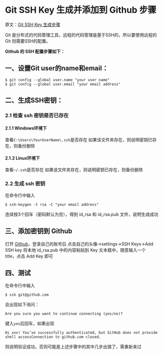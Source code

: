 # Git SSH Key 生成并添加到 Github 步骤
原文：[Git SSH Key 生成步骤](http://blog.csdn.net/hustpzb/article/details/8230454)

Git 是分布式的代码管理工具，远程的代码管理是基于SSH的，所以要使用远程的 Git 则需要SSH的配置。

**Github 的 SSH 配置步骤如下：**

## 一、设置Git user的name和email：
```
$ git config --global user.name "your user name"
$ git config --global user.email "your email address"
```

## 二、生成SSH密钥：
### 2.1 检查 ssh 密钥是否已存在
#### 2.1.1 Windows环境下
查看`C:\Users\YourUserName\.ssh`是否存在
如果该文件夹存在，则说明密钥已存在，则备份删除
#### 2.1.2 Linux环境下
查看`~/.ssh`是否存在
如果该文件夹存在，则说明密钥已存在，则备份删除

### 2.2 生成 ssh 密钥
在命令行中输入
```
$ ssh-keygen -t rsa -C "your email address"
```
连续按3个回车（密码默认为空），得到 id_rsa 和 id_rsa.pub 文件，说明生成成功

## 三、添加密钥到 Github
打开 [Github](http://www.github.com)，登录自己的账号后
点击自己的头像->settings->SSH Keys->Add SSH key
将本地 id_rsa.pub 中的内容粘贴到 Key 文本框中，随意输入一个 title，点击 Add Key 即可

## 四、测试
在命令行中输入
```
$ ssh git@github.com
```
会出现如下询问：
```
Are you sure you want to continue connecting (yes/no)?
```
键入`yes`后回车，如果出现
```
Hi xxx! You’ve successfully authenticated, but GitHub does not provide shell accessConnection to github.com closed.
```
则说明验证成功，否则可能是上述步骤中的其中几步出错了，需重新来过
